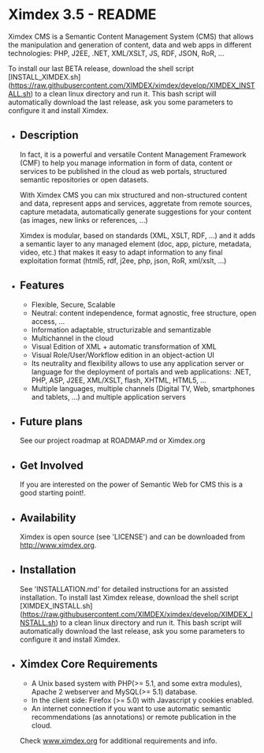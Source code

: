# Ximdex 3.5 - README

Ximdex CMS is a Semantic Content Management System (CMS) that allows the manipulation and generation of content, data and web apps in different technologies: PHP, J2EE, .NET, XML/XSLT, JS, RDF, JSON, RoR, ...

To install our last BETA release, download the shell script [INSTALL_XIMDEX.sh]  (https://raw.githubusercontent.com/XIMDEX/ximdex/develop/XIMDEX_INSTALL.sh) to a clean linux directory and run it. This bash script will automatically download the last release, ask you some parameters to configure it and install Ximdex. 


* Description
  -----------

  In fact, it is a powerful and versatile Content Management Framework (CMF) to help you manage information in form of data, content or services to be published in the cloud as web portals, structured semantic repositories or open datasets. 

  With Ximdex CMS you can mix structured and non-structured content and data, represent apps and services, aggretate from remote sources, capture metadata, automatically generate suggestions for your content (as images, new links or references, ...)

  Ximdex is modular, based on standards (XML, XSLT, RDF, ...) and it adds a semantic layer to any managed element (doc, app, picture, metadata, video, etc.) that makes it easy to adapt information to any final exploitation format (html5, rdf, j2ee, php, json, RoR, xml/xslt, …)

* Features
  --------

  - Flexible, Secure, Scalable
  - Neutral: content independence, format agnostic, free structure, open access, ...
  - Information adaptable, structurizable and semantizable
  - Multichannel in the cloud
  - Visual Edition of XML + automatic transformation of XML 
  - Visual Role/User/Workflow edition in an object-action UI
  - Its neutrality and flexibility allows to use any application server or language for the deployment of portals and web applications: .NET, PHP, ASP, J2EE, XML/XSLT, flash, XHTML, HTML5, ...
  - Multiple languages, multiple channels (Digital TV, Web, smartphones and tablets, ...) and multiple application servers


* Future plans
  ------------
  See our project roadmap at ROADMAP.md or Ximdex.org


* Get Involved
  ------------
  If you are interested on the power of Semantic Web for CMS this is a good starting point!.


* Availability
  ------------
  Ximdex is open source (see 'LICENSE') and can be downloaded from http://www.ximdex.org.
 
* Installation
  ------------
  See 'INSTALLATION.md' for detailed instructions for an assisted installation.
  To install last Ximdex release, download the shell script [XIMDEX_INSTALL.sh]  (https://raw.githubusercontent.com/XIMDEX/ximdex/develop/XIMDEX_INSTALL.sh) to a clean linux directory and run it. This bash script will automatically download the last release, ask you some parameters to configure it and install Ximdex. 


* Ximdex Core Requirements 
  ------------------------
  -  A Unix based system with PHP(>= 5.1, and some extra modules), Apache 2 webserver and MySQL(>= 5.1) database.
  -  In the client side: Firefox (>= 5.0) with Javascript y cookies enabled. 
  -  An internet connection if you want to use automatic semantic recommendations (as annotations) or remote publication in the cloud. 

  Check www.ximdex.org for additional requirements and info.
